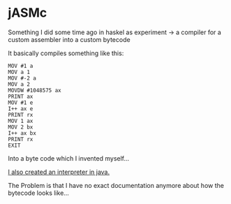 # jASMc
Something I did some time ago in haskel as experiment 
-> a compiler for a custom assembler into a custom bytecode 

It basically compiles something like this:
```
MOV #1 a
MOV a 1
MOV #-2 a
MOV a 2
MOVDW #1048575 ax
PRINT ax
MOV #1 e
I++ ax e
PRINT rx
MOV 1 ax
MOV 2 bx
I++ ax bx
PRINT rx
EXIT
```

Into a byte code which I invented myself...

[I also created an interpreter in java.](https://github.com/aligator/jASM)  

The Problem is that I have no exact documentation anymore about how the bytecode looks like...
